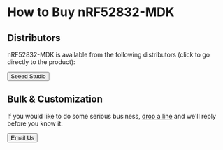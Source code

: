 # How to Buy nRF52832-MDK

## Distributors

nRF52832-MDK is available from the following distributors (click to go directly to the product):

<a href="https://www.seeedstudio.com/nRF52832-Micro-Development-Board-p-2992.html"><button data-md-color-primary="light-green"><i class="fa fa-shopping-cart"></i> Seeed Studio</button></a>


## Bulk & Customization
If you would like to do some serious business, [drop a line](mailto:zelin@makerdiary.co) and we'll reply before you know it.

<a href="mailto:zelin@makerdiary.com"><button data-md-color-primary="indigo"><i class="fa fa-envelope"></i> Email Us</button></a>